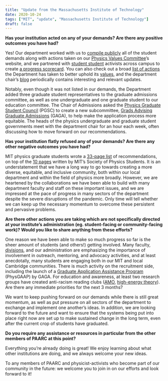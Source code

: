 ```yaml
---
title: "Update from the Massachusetts Institute of Technology"
date: 2020-10-24
tags: ["MIT", "update", "Massachusetts Institute of Technology"]
draft: false
---
```

**Has your institution acted on any of your demands? Are there any positive outcomes you have had?**

Yes! Our department worked with us to [compile publicly](https://physvals.mit.edu/initiatives/present) all of the student demands along with actions taken on our [Physics Values Committee](https://physvals.mit.edu/)’s website, and we partnered with [student student](https://www.rise4mit.com/dept-scorecard) activists across campus to create [a progress scorecard](https://physvals.mit.edu/pgsc-recommendations-scorecard). You can also check out a broad [list of actions](https://physvals.mit.edu/initiatives/past) the Department has taken to better uphold its [values](https://physvals.mit.edu/pvs), and the department chair’s [blog](https://fisherp.mit.edu/wordpress/) periodically contains interesting and relevant updates.  

Notably, even though it was not listed in our demands, the Department added three graduate student representatives to the graduate admissions committee, as well as one undergraduate and one graduate student to our education committee. The Chair of Admissions asked the [Physics Graduate Student Council](https://physics-gsc.scripts.mit.edu/home/) (PGSC) to create a new subcommittee, [Grads Advising Graduate Admissions](https://physics-gsc.scripts.mit.edu/home/gaga/) (GAGA), to help make the application process more equitable. The heads of the physics undergraduate and graduate student governments meet with the department chair for an hour each week, often discussing how to move forward on our recommendations.

**Has your institution flatly refused any of your demands? Are there any other negative outcomes you have had?**

MIT physics graduate students wrote a [33-page list](http://physvals.mit.edu/initiatives/pgsc-jedi) of recommendations, on top of the [10 pages](http://physvals.mit.edu/sites/default/files/documents/SPS-recommendations.pdf) written by MIT’s Society of Physics Students. It is an understatement that we have a long way to go towards creating a more diverse, equitable, and inclusive community, both within our local department and within the field of physics more broadly. However, we are heartened by the collaborations we have been able to build with many department faculty and staff on these important issues, and we are impressed at the pace of progress in many sectors of the department despite the severe disruptions of the pandemic. Only time will tell whether we can keep up the necessary momentum to overcome these persistent and pervasive problems.

**Are there other actions you are taking which are not specifically directed at your institute’s administration (eg. student-facing or community-facing work)? Would you like to share anything from these efforts?**

One reason we have been able to make so much progress so far is the sheer amount of students (and others!) getting involved. Many faculty, [divisions](https://physvals.mit.edu/initiatives/present), and our administration are emphasizing the importance of involvement in outreach, mentoring, and advocacy activities, and at least anecdotally, many students are engaging both in our MIT and local Cambridge communities. There is much activity on the recruitment side, including the launch of a [Graduate Application Assistance Program](https://web.mit.edu/physics/prospective/graduate/application_guidance.html) (PhysGAAP) by GAGA. For education and awareness, at least two research groups have created anti-racism reading clubs ([AMO](https://www.rle.mit.edu/cua_responsive/news/black-lives-matter-4/), [high-energy theory](http://ctp.lns.mit.edu/anti-racismclub.html)).
Are there any immediate priorities for the next 3 months?

We want to keep pushing forward on our demands while there is still great momentum, as well as put pressure on all sectors of the department to exchange and implement one another’s ideas. In addition, we are looking forward to the future and want to ensure that the systems being put into place right now are set up to make sustained change in the long term, even after the current crop of students have graduated.

**Do you require any assistance or resources in particular from the other members of PAARC at this point?**

Everything you’re already doing is great! We enjoy learning about what other institutions are doing, and we always welcome your new ideas.

To any members of PAARC and physicist-activists who become part of our community in the future: we welcome you to join in on our efforts and look forward to it!
